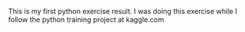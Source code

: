 This is my first python exercise result. I was doing this exercise while I follow the python training project at kaggle.com
